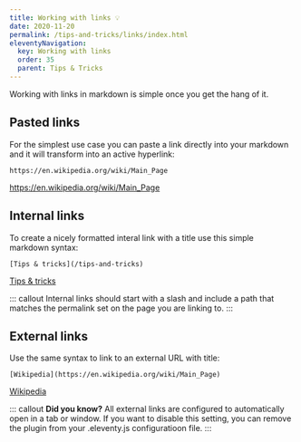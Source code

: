 ```yaml
---
title: Working with links 💡 
date: 2020-11-20
permalink: /tips-and-tricks/links/index.html
eleventyNavigation:
  key: Working with links
  order: 35
  parent: Tips & Tricks
---
```

Working with links in markdown is simple once you get the hang of it. 

## Pasted links

For the simplest use case you can paste a link directly into your markdown and it will transform into an active hyperlink:

```
https://en.wikipedia.org/wiki/Main_Page
```
https://en.wikipedia.org/wiki/Main_Page

## Internal links

To create a nicely formatted interal link with a title use this simple markdown syntax:

```
[Tips & tricks](/tips-and-tricks)
```
[Tips & tricks](/tips-and-tricks)

::: callout 
Internal links should start with a slash and include a path that matches the permalink set on the page you are linking to.
:::

## External links

Use the same syntax to link to an external URL with title:

```
[Wikipedia](https://en.wikipedia.org/wiki/Main_Page)
```

[Wikipedia](https://en.wikipedia.org/wiki/Main_Page)

::: callout 
**Did you know?** All external links are configured to automatically open in a tab or window. If you want to disable this setting, you can remove the plugin from your .eleventy.js configuratioon file.
:::